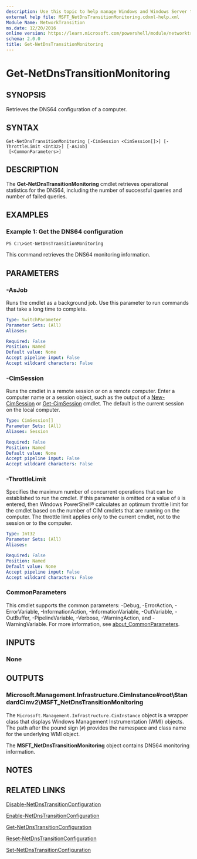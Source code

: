 ```yaml
---
description: Use this topic to help manage Windows and Windows Server technologies with Windows PowerShell.
external help file: MSFT_NetDnsTransitionMonitoring.cdxml-help.xml
Module Name: NetworkTransition
ms.date: 12/20/2016
online version: https://learn.microsoft.com/powershell/module/networktransition/get-netdnstransitionmonitoring?view=windowsserver2022-ps&wt.mc_id=ps-gethelp
schema: 2.0.0
title: Get-NetDnsTransitionMonitoring
---
```


# Get-NetDnsTransitionMonitoring

## SYNOPSIS
Retrieves the DNS64 configuration of a computer.

## SYNTAX

```
Get-NetDnsTransitionMonitoring [-CimSession <CimSession[]>] [-ThrottleLimit <Int32>] [-AsJob]
 [<CommonParameters>]
```

## DESCRIPTION
The **Get-NetDnsTransitionMonitoring** cmdlet retrieves operational statistics for the DNS64, including the number of successful queries and number of failed queries.

## EXAMPLES

### Example 1: Get the DNS64 configuration
```
PS C:\>Get-NetDnsTransitionMonitoring
```

This command retrieves the DNS64 monitoring information.

## PARAMETERS

### -AsJob
Runs the cmdlet as a background job. Use this parameter to run commands that take a long time to complete.

```yaml
Type: SwitchParameter
Parameter Sets: (All)
Aliases: 

Required: False
Position: Named
Default value: None
Accept pipeline input: False
Accept wildcard characters: False
```

### -CimSession
Runs the cmdlet in a remote session or on a remote computer.
Enter a computer name or a session object, such as the output of a [New-CimSession](https://go.microsoft.com/fwlink/p/?LinkId=227967) or [Get-CimSession](https://go.microsoft.com/fwlink/p/?LinkId=227966) cmdlet.
The default is the current session on the local computer.

```yaml
Type: CimSession[]
Parameter Sets: (All)
Aliases: Session

Required: False
Position: Named
Default value: None
Accept pipeline input: False
Accept wildcard characters: False
```

### -ThrottleLimit
Specifies the maximum number of concurrent operations that can be established to run the cmdlet.
If this parameter is omitted or a value of `0` is entered, then Windows PowerShell® calculates an optimum throttle limit for the cmdlet based on the number of CIM cmdlets that are running on the computer.
The throttle limit applies only to the current cmdlet, not to the session or to the computer.

```yaml
Type: Int32
Parameter Sets: (All)
Aliases: 

Required: False
Position: Named
Default value: None
Accept pipeline input: False
Accept wildcard characters: False
```

### CommonParameters
This cmdlet supports the common parameters: -Debug, -ErrorAction, -ErrorVariable, -InformationAction, -InformationVariable, -OutVariable, -OutBuffer, -PipelineVariable, -Verbose, -WarningAction, and -WarningVariable. For more information, see [about_CommonParameters](https://go.microsoft.com/fwlink/?LinkID=113216).

## INPUTS

### None

## OUTPUTS

### Microsoft.Management.Infrastructure.CimInstance#root\StandardCimv2\MSFT_NetDnsTransitionMonitoring
The `Microsoft.Management.Infrastructure.CimInstance` object is a wrapper class that displays Windows Management Instrumentation (WMI) objects.
The path after the pound sign (`#`) provides the namespace and class name for the underlying WMI object.

The **MSFT_NetDnsTransitionMonitoring** object contains DNS64 monitoring information.

## NOTES

## RELATED LINKS

[Disable-NetDnsTransitionConfiguration](./Disable-NetDnsTransitionConfiguration.md)

[Enable-NetDnsTransitionConfiguration](./Enable-NetDnsTransitionConfiguration.md)

[Get-NetDnsTransitionConfiguration](./Get-NetDnsTransitionConfiguration.md)

[Reset-NetDnsTransitionConfiguration](./Reset-NetDnsTransitionConfiguration.md)

[Set-NetDnsTransitionConfiguration](./Set-NetDnsTransitionConfiguration.md)

